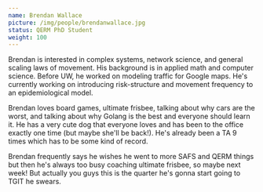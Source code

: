 ```yaml
---
name: Brendan Wallace
picture: /img/people/brendanwallace.jpg
status: QERM PhD Student
weight: 100
---
```


Brendan is interested in complex systems, network science, and general scaling
laws of movement. His background is in applied math and computer science. Before
UW, he worked on modeling traffic for Google maps. He's currently working on
introducing risk-structure and movement frequency to an epidemiological model.

Brendan loves board games, ultimate frisbee, talking about why cars are the
worst, and talking about why Golang is the best and everyone should learn it.
He has a very cute dog that everyone loves and has been to the office exactly
one time (but maybe she'll be back!). He's already been a TA 9 times which has
to be some kind of record.

Brendan frequently says he wishes he went to more SAFS and QERM
things but then he's always too busy coaching ultimate frisbee, so maybe next
week! But actually you guys this is the quarter he's gonna start going to TGIT he
swears.
